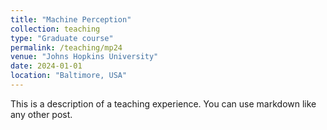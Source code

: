 ```yaml
---
title: "Machine Perception"
collection: teaching
type: "Graduate course"
permalink: /teaching/mp24
venue: "Johns Hopkins University"
date: 2024-01-01
location: "Baltimore, USA"
---
```


This is a description of a teaching experience. You can use markdown like any other post.
